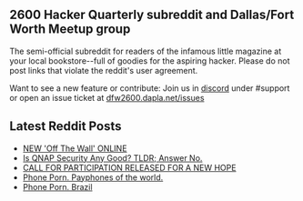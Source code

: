 ## 2600 Hacker Quarterly subreddit and Dallas/Fort Worth Meetup group
The semi-official subreddit for readers of the infamous little magazine at your local bookstore--full of goodies for the aspiring hacker. Please do not post links that violate the reddit's user agreement.

Want to see a new feature or contribute: 
Join us in [discord](https://dfw2600.dapla.net/chat) under #support or open an issue ticket at [dfw2600.dapla.net/issues](https://dfw2600.dapla.net/issues)

## Latest Reddit Posts
<!-- BLOG-POST-LIST:START -->
- [NEW 'Off The Wall' ONLINE](https://2600.com/wall/01-02-2022)
- [Is QNAP Security Any Good? TLDR; Answer No.](https://www.reddit.com/r/2600/comments/sgkq89/is_qnap_security_any_good_tldr_answer_no/)
- [CALL FOR PARTICIPATION RELEASED FOR A NEW HOPE](https://2600.com/content/call-participation-released-new-hope)
- [Phone Porn. Payphones of the world.](https://www.reddit.com/r/2600/comments/sdhfgs/phone_porn_payphones_of_the_world/)
- [Phone Porn. Brazil](https://www.reddit.com/r/2600/comments/sc05gz/phone_porn_brazil/)
<!-- BLOG-POST-LIST:END -->
